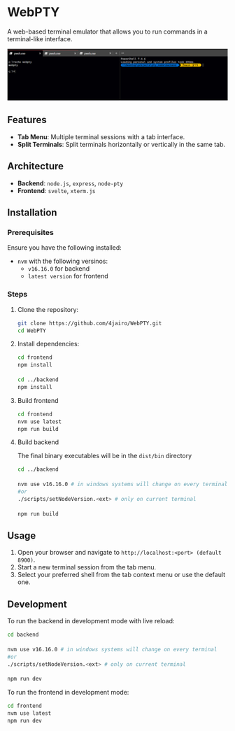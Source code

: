 # WebPTY

A web-based terminal emulator that allows you to run commands in a terminal-like interface.

![WebPTY Screenshot](./webpty.png)

## Features

- **Tab Menu**: Multiple terminal sessions with a tab interface.
- **Split Terminals**: Split terminals horizontally or vertically in the same tab.

## Architecture

- **Backend**: `node.js`, `express`, `node-pty`
- **Frontend**: `svelte`, `xterm.js`

## Installation

### Prerequisites

Ensure you have the following installed:

- `nvm` with the following versinos:
  - `v16.16.0` for backend
  - `latest version` for frontend

### Steps

1. Clone the repository:

   ```bash
   git clone https://github.com/4jairo/WebPTY.git
   cd WebPTY
   ```

2. Install dependencies:

    ```bash
    cd frontend
    npm install

    cd ../backend
    npm install
    ```

3. Build frontend

    ```bash
    cd frontend
    nvm use latest
    npm run build
    ```

4. Build backend

    The final binary executables will be in the `dist/bin` directory

    ```bash
    cd ../backend

    nvm use v16.16.0 # in windows systems will change on every terminal
    #or
    ./scripts/setNodeVersion.<ext> # only on current terminal

    npm run build
    ```

## Usage

1. Open your browser and navigate to `http://localhost:<port> (default 8900)`.
2. Start a new terminal session from the tab menu.
3. Select your preferred shell from the tab context menu or use the default one.

## Development

To run the backend in development mode with live reload:

```bash
cd backend

nvm use v16.16.0 # in windows systems will change on every terminal
#or
./scripts/setNodeVersion.<ext> # only on current terminal

npm run dev
```

To run the frontend in development mode:

```bash
cd frontend
nvm use latest
npm run dev
```
